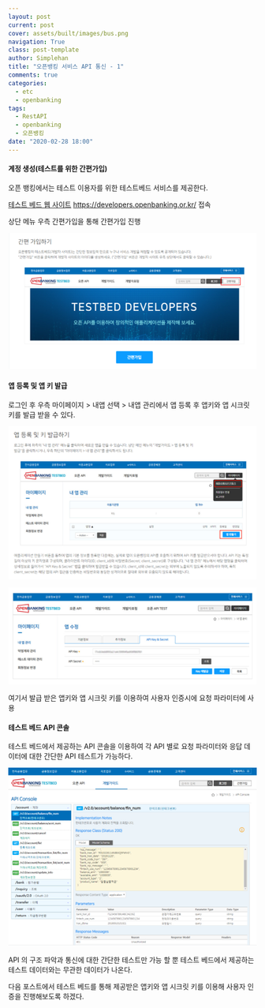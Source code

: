 ```yaml
---
layout: post
current: post
cover: assets/built/images/bus.png
navigation: True
class: post-template
author: Simplehan
title: "오픈뱅킹 서비스 API 통신 - 1"
comments: true
categories:
  - etc
  - openbanking
tags:
  - RestAPI
  - openbanking
  - 오픈뱅킹
date: "2020-02-28 18:00"
---
```


#### **계정 생성(테스트를 위한 간편가입)**

오픈 뱅킹에서는 테스트 이용자를 위한 테스트베드 서비스를 제공한다. 

 [테스트 베드 웹 사이트](https://developers.openbanking.or.kr/ ) https://developers.openbanking.or.kr/  접속 

상단 메뉴 우측 간편가입을 통해 간편가입 진행

![img](\assets\built\images\openbank\post_1\openbank_1_1.png)



#### **앱 등록 및 앱 키 발급** 

로그인 후 우측 마이페이지 > 내앱 선택 > 내앱 관리에서 앱 등록 후 앱키와 앱 시크릿 키를 발급 받을 수 있다.

![img](\assets\built\images\openbank\post_1\openbank_1_2.png)

![img](\assets\built\images\openbank\post_1\openbank_1_3.png)

여기서 발급 받은 앱키와 앱 시크릿 키를 이용하여 사용자 인증시에 요청 파라미터에 사용

#### **테스트 베드 API  콘솔**

테스트 베드에서 제공하는 API 콘솔을 이용하여 각 API 별로 요청 파라미터와 응답 데이터에 대한 간단한 API 테스트가 가능하다. 

![img](\assets\built\images\openbank\post_1\openbank_1_4.png)

API 의 구조 파악과 통신에 대한 간단한 테스트만 가능 할 뿐 테스트 베드에서 제공하는 테스트 데이터와는 무관한 데이터가 나온다. 

다음 포스트에서 테스트 베드를 통해 제공받은 앱키와 앱 시크릿 키를 이용해 사용자 인증을 진행해보도록 하겠다.







